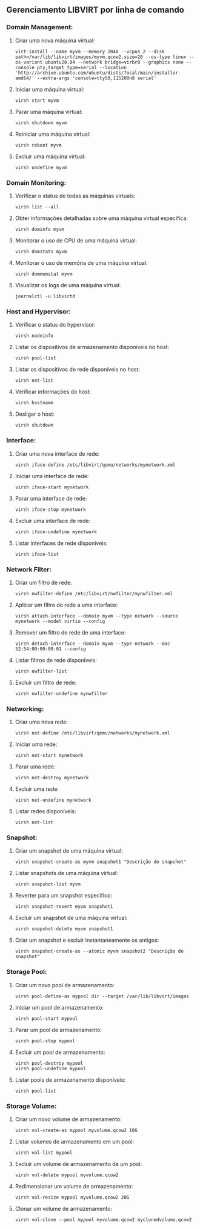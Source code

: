 ## Gerenciamento LIBVIRT por linha de comando

### Domain Management:
1. Criar uma nova máquina virtual:
   ```
   virt-install --name myvm --memory 2048 --vcpus 2 --disk path=/var/lib/libvirt/images/myvm.qcow2,size=20 --os-type linux --os-variant ubuntu20.04 --network bridge=virbr0 --graphics none --console pty,target_type=serial --location 'http://archive.ubuntu.com/ubuntu/dists/focal/main/installer-amd64/' --extra-args 'console=ttyS0,115200n8 serial'

   ```

2. Iniciar uma máquina virtual:
   ```
   virsh start myvm
   ```

3. Parar uma máquina virtual:
   ```
   virsh shutdown myvm
   ```

4. Reiniciar uma máquina virtual:
   ```
   virsh reboot myvm
   ```

5. Excluir uma máquina virtual:
   ```
   virsh undefine myvm
   ```

### Domain Monitoring:
1. Verificar o status de todas as máquinas virtuais:
   ```
   virsh list --all
   ```

2. Obter informações detalhadas sobre uma máquina virtual específica:
   ```
   virsh dominfo myvm
   ```

3. Monitorar o uso de CPU de uma máquina virtual:
   ```
   virsh domstats myvm
   ```

4. Monitorar o uso de memória de uma máquina virtual:
   ```
   virsh dommemstat myvm
   ```

5. Visualizar os logs de uma máquina virtual:
   ```
   journalctl -u libvirtd
   ```

### Host and Hypervisor:
1. Verificar o status do hypervisor:
   ```
   virsh nodeinfo
   ```

2. Listar os dispositivos de armazenamento disponíveis no host:
   ```
   virsh pool-list
   ```

3. Listar os dispositivos de rede disponíveis no host:
   ```
   virsh net-list
   ```

4. Verificar informações do host:
   ```
   virsh hostname
   ```

5. Desligar o host:
   ```
   virsh shutdown
   ```

### Interface:
1. Criar uma nova interface de rede:
   ```
   virsh iface-define /etc/libvirt/qemu/networks/mynetwork.xml
   ```

2. Iniciar uma interface de rede:
   ```
   virsh iface-start mynetwork
   ```

3. Parar uma interface de rede:
   ```
   virsh iface-stop mynetwork
   ```

4. Excluir uma interface de rede:
   ```
   virsh iface-undefine mynetwork
   ```

5. Listar interfaces de rede disponíveis:
   ```
   virsh iface-list
   ```

### Network Filter:
1. Criar um filtro de rede:
   ```
   virsh nwfilter-define /etc/libvirt/nwfilter/mynwfilter.xml
   ```

2. Aplicar um filtro de rede a uma interface:
   ```
   virsh attach-interface --domain myvm --type network --source mynetwork --model virtio --config
   ```

3. Remover um filtro de rede de uma interface:
   ```
   virsh detach-interface --domain myvm --type network --mac 52:54:00:00:00:01 --config
   ```

4. Listar filtros de rede disponíveis:
   ```
   virsh nwfilter-list
   ```

5. Excluir um filtro de rede:
   ```
   virsh nwfilter-undefine mynwfilter
   ```

### Networking:
1. Criar uma nova rede:
   ```
   virsh net-define /etc/libvirt/qemu/networks/mynetwork.xml
   ```

2. Iniciar uma rede:
   ```
   virsh net-start mynetwork
   ```

3. Parar uma rede:
   ```
   virsh net-destroy mynetwork
   ```

4. Excluir uma rede:
   ```
   virsh net-undefine mynetwork
   ```

5. Listar redes disponíveis:
   ```
   virsh net-list
   ```

### Snapshot:
1. Criar um snapshot de uma máquina virtual:
   ```
   virsh snapshot-create-as myvm snapshot1 "Descrição do snapshot"
   ```

2. Listar snapshots de uma máquina virtual:
   ```
   virsh snapshot-list myvm
   ```

3. Reverter para um snapshot específico:
   ```
   virsh snapshot-revert myvm snapshot1
   ```

4. Excluir um snapshot de uma máquina virtual:
   ```
   virsh snapshot-delete myvm snapshot1
   ```

5. Criar um snapshot e excluir instantaneamente os antigos:
   ```
   virsh snapshot-create-as --atomic myvm snapshot2 "Descrição do snapshot"
   ```

### Storage Pool:
1. Criar um novo pool de armazenamento:
   ```
   virsh pool-define-as mypool dir --target /var/lib/libvirt/images
   ```

2. Iniciar um pool de armazenamento:
   ```
   virsh pool-start mypool
   ```

3. Parar um pool de armazenamento:
   ```
   virsh pool-stop mypool
   ```

4. Excluir um pool de armazenamento:
   ```
   virsh pool-destroy mypool
   virsh pool-undefine mypool
   ```

5. Listar pools de armazenamento disponíveis:
   ```
   virsh pool-list
   ```

### Storage Volume:
1. Criar um novo volume de armazenamento:
   ```
   virsh vol-create-as mypool myvolume.qcow2 10G
   ```

2. Listar volumes de armazenamento em um pool:
   ```
   virsh vol-list mypool
   ```

3. Excluir um volume de armazenamento de um pool:
   ```
   virsh vol-delete mypool myvolume.qcow2
   ```

4. Redimensionar um volume de armazenamento:
   ```
   virsh vol-resize mypool myvolume.qcow2 20G
   ```

5. Clonar um volume de armazenamento:
   ```
   virsh vol-clone --pool mypool myvolume.qcow2 myclonedvolume.qcow2
   ```
